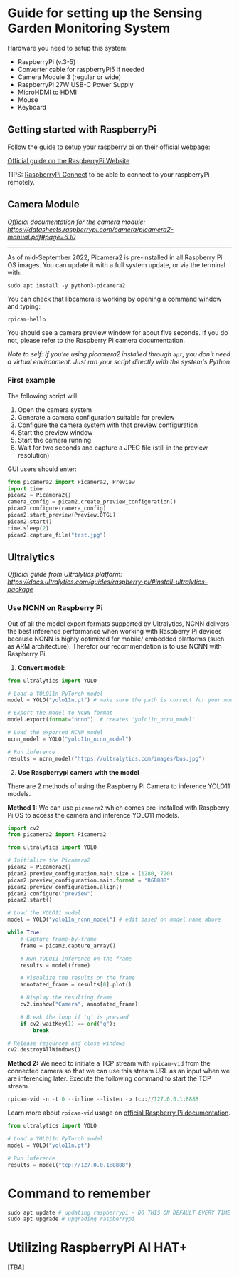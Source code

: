 # Guide for setting up the Sensing Garden Monitoring System


Hardware you need to setup this system: 
- RaspberryPi (v.3-5)
- Converter cable for raspberryPi5 if needed
- Camera Module 3 (regular or wide)
- RaspberryPi 27W USB-C Power Supply
- MicroHDMI to HDMI
- Mouse
- Keyboard


## Getting started with RaspberryPi 

Follow the guide to setup your raspberry pi on their official webpage: 

[Official guide on the RaspberryPi Website](https://www.raspberrypi.com/documentation/computers/getting-started.html)


TIPS: [RaspberryPi Connect](https://www.raspberrypi.com/documentation/computers/getting-started.html#raspberry-pi-connect) to be able to connect to your raspberryPi remotely. 


## Camera Module

*Official documentation for the camera module: https://datasheets.raspberrypi.com/camera/picamera2-manual.pdf#page=6.10*

---

As of mid-September 2022, Picamera2 is pre-installed in all Raspberry Pi OS images. You can update it with a full system update, or via the terminal with:

```
sudo apt install -y python3-picamera2
``` 

You can check that libcamera is working by opening a command window and typing:

```python
rpicam-hello
```

You should see a camera preview window for about five seconds. If you do not, please refer to the Raspberry Pi camera documentation.


*Note to self: If you're using picamera2 installed through `apt`, you don't need a virtual environment. Just run your script directly with the system's Python*


### First example

The following script will:
1. Open the camera system
2. Generate a camera configuration suitable for preview
3. Configure the camera system with that preview configuration
4. Start the preview window
5. Start the camera running
6. Wait for two seconds and capture a JPEG file (still in the preview resolution)


GUI users should enter:

```python
from picamera2 import Picamera2, Preview
import time
picam2 = Picamera2()
camera_config = picam2.create_preview_configuration()
picam2.configure(camera_config)
picam2.start_preview(Preview.QTGL)
picam2.start()
time.sleep(2)
picam2.capture_file("test.jpg")

```


## Ultralytics

*Official guide from Ultralytics platform: https://docs.ultralytics.com/guides/raspberry-pi/#install-ultralytics-package*


### Use NCNN on Raspberry Pi

Out of all the model export formats supported by Ultralytics, NCNN delivers the best inference performance when working with Raspberry Pi devices because NCNN is highly optimized for mobile/ embedded platforms (such as ARM architecture). Therefor our recommendation is to use NCNN with Raspberry Pi.

1. **Convert model:** 

```python
from ultralytics import YOLO

# Load a YOLO11n PyTorch model
model = YOLO("yolo11n.pt") # make sure the path is correct for your model

# Export the model to NCNN format
model.export(format="ncnn")  # creates 'yolo11n_ncnn_model'

# Load the exported NCNN model
ncnn_model = YOLO("yolo11n_ncnn_model")

# Run inference
results = ncnn_model("https://ultralytics.com/images/bus.jpg") 

```




2. **Use Raspberrypi camera with the model**

There are 2 methods of using the Raspberry Pi Camera to inference YOLO11 models.

**Method 1:**
We can use `picamera2` which comes pre-installed with Raspberry Pi OS to access the camera and inference YOLO11 models.

```python
import cv2
from picamera2 import Picamera2

from ultralytics import YOLO

# Initialize the Picamera2
picam2 = Picamera2()
picam2.preview_configuration.main.size = (1280, 720)
picam2.preview_configuration.main.format = "RGB888"
picam2.preview_configuration.align()
picam2.configure("preview")
picam2.start()

# Load the YOLO11 model
model = YOLO("yolo11n_ncnn_model") # edit based on model name above

while True:
    # Capture frame-by-frame
    frame = picam2.capture_array()

    # Run YOLO11 inference on the frame
    results = model(frame)

    # Visualize the results on the frame
    annotated_frame = results[0].plot()

    # Display the resulting frame
    cv2.imshow("Camera", annotated_frame)

    # Break the loop if 'q' is pressed
    if cv2.waitKey(1) == ord("q"):
        break

# Release resources and close windows
cv2.destroyAllWindows()

```

**Method 2:**
We need to initiate a TCP stream with `rpicam-vid` from the connected camera so that we can use this stream URL as an input when we are inferencing later. Execute the following command to start the TCP stream.

```python
rpicam-vid -n -t 0 --inline --listen -o tcp://127.0.0.1:8888
```

Learn more about `rpicam-vid` usage on [official Raspberry Pi documentation](https://www.raspberrypi.com/documentation/computers/camera_software.html#rpicam-vid).

```python
from ultralytics import YOLO

# Load a YOLO11n PyTorch model
model = YOLO("yolo11n.pt")

# Run inference
results = model("tcp://127.0.0.1:8888")

```


# Command to remember

```python
sudo apt update # updating raspberrypi - DO THIS ON DEFAULT EVERY TIME YOU INSTALL NEW LIBRARIES
sudo apt upgrade # upgrading raspberrypi
```




# Utilizing RaspberryPi AI HAT+

[TBA]






